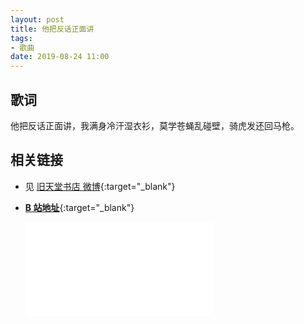 ```yaml
---
layout: post
title: 他把反话正面讲
tags: 
- 歌曲
date: 2019-08-24 11:00
---
```

## 歌词

他把反话正面讲，我满身冷汗湿衣衫，莫学苍蝇乱碰壁，骑虎发还回马枪。

## 相关链接

* 见 [旧天堂书店 微博](https://weibo.com/2002216977/I3TFJmjbV?type=comment){:target="_blank"}
  
* [**B 站地址**](https://www.bilibili.com/video/BV1nD4y197v3){:target="_blank"}
  
  <div class="iframe-container"><iframe class="responsive-iframe" src="//player.bilibili.com/player.html?aid=712552132&bvid=BV1nD4y197v3&cid=250110079&page=1" frameborder="no" allowfullscreen="true"></iframe></div>